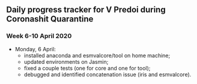 ## Daily progress tracker for V Predoi during Coronashit Quarantine
### Week 6-10 April 2020
- Monday, 6 April:
  - installed anaconda and esmvalcore/tool on home machine;
  - updated environments on Jasmin;
  - fixed a couple tests (one for core and one for tool);
  - debugged and identified concatenation issue (iris and esmvalcore).
